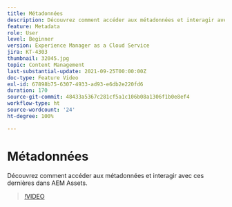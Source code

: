 ```yaml
---
title: Métadonnées
description: Découvrez comment accéder aux métadonnées et interagir avec ces dernières dans AEM Assets.
feature: Metadata
role: User
level: Beginner
version: Experience Manager as a Cloud Service
jira: KT-4303
thumbnail: 32045.jpg
topic: Content Management
last-substantial-update: 2021-09-25T00:00:00Z
doc-type: Feature Video
exl-id: 67898b75-6307-4933-ad93-e6db2e220fd6
duration: 170
source-git-commit: 48433a5367c281cf5a1c106b08a1306f1b0e8ef4
workflow-type: ht
source-wordcount: '24'
ht-degree: 100%

---
```


# Métadonnées

Découvrez comment accéder aux métadonnées et interagir avec ces dernières dans AEM Assets.

>[!VIDEO](https://video.tv.adobe.com/v/37107?quality=12&learn=on&captions=fre_fr)

